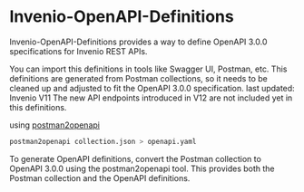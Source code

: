 <!-- Copyright (C) 2024 KTH Royal Institute of Technology. -->

# Invenio-OpenAPI-Definitions

Invenio-OpenAPI-Definitions provides a way to define OpenAPI 3.0.0 specifications for Invenio REST APIs.

You can import this definitions in tools like Swagger UI, Postman, etc.
This definitions are generated from Postman collections, so it needs to be cleaned up and adjusted to fit the OpenAPI 3.0.0 specification.
last updated: Invenio V11
The new API endpoints introduced in V12 are not included yet in this definitions.

using [postman2openapi](https://github.com/kevinswiber/postman2openapi)

```bash
postman2openapi collection.json > openapi.yaml
```

To generate OpenAPI definitions, convert the Postman collection to OpenAPI 3.0.0 using the postman2openapi tool. This provides both the Postman collection and the OpenAPI definitions.
